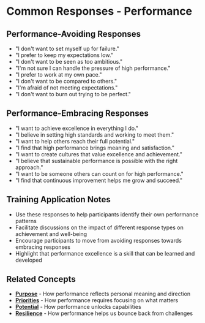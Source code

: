 # Common Responses - Performance

## Performance-Avoiding Responses
- "I don't want to set myself up for failure."
- "I prefer to keep my expectations low."
- "I don't want to be seen as too ambitious."
- "I'm not sure I can handle the pressure of high performance."
- "I prefer to work at my own pace."
- "I don't want to be compared to others."
- "I'm afraid of not meeting expectations."
- "I don't want to burn out trying to be perfect."

## Performance-Embracing Responses
- "I want to achieve excellence in everything I do."
- "I believe in setting high standards and working to meet them."
- "I want to help others reach their full potential."
- "I find that high performance brings meaning and satisfaction."
- "I want to create cultures that value excellence and achievement."
- "I believe that sustainable performance is possible with the right approach."
- "I want to be someone others can count on for high performance."
- "I find that continuous improvement helps me grow and succeed."

## Training Application Notes
- Use these responses to help participants identify their own performance patterns
- Facilitate discussions on the impact of different response types on achievement and well-being
- Encourage participants to move from avoiding responses towards embracing responses
- Highlight that performance excellence is a skill that can be learned and developed

## Related Concepts
- **[Purpose](../purpose/README.md)** - How performance reflects personal meaning and direction
- **[Priorities](../priorities/README.md)** - How performance requires focusing on what matters
- **[Potential](../potential/README.md)** - How performance unlocks capabilities
- **[Resilience](../resilience/README.md)** - How performance helps us bounce back from challenges
